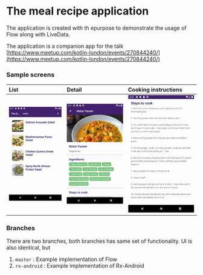 # The meal recipe application

The application is created with th epurpose to demonstrate the usage of  
Flow along with LiveData.

The application is a companion app for the talk [https://www.meetup.com/kotlin-london/events/270844240/](https://www.meetup.com/kotlin-london/events/270844240/)

### Sample screens
|List    |Detail    |Cooking instructions    |
|:---|:---|:---|
|![List](/media/list.png)    | ![List](/media/detail_1.png)   | ![List](/media/detail_2.png)   |


### Branches
There are two branches, both branches has same set of functionality.
UI is also identical, but

1. `master` : Example implementation of Flow
2. `rx-android` : Example implementation of Rx-Android


